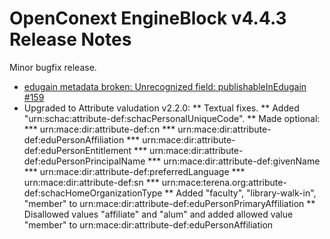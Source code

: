 # OpenConext EngineBlock v4.4.3 Release Notes #

Minor bugfix release.

* [edugain metadata broken: Unrecognized field: publishableInEdugain #159](https://github.com/OpenConext/OpenConext-engineblock/issues/159)
* Upgraded to Attribute valudation v2.2.0: 
** Textual fixes.
** Added "urn:schac:attribute-def:schacPersonalUniqueCode".
** Made optional:
*** urn:mace:dir:attribute-def:cn
*** urn:mace:dir:attribute-def:eduPersonAffiliation
*** urn:mace:dir:attribute-def:eduPersonEntitlement
*** urn:mace:dir:attribute-def:eduPersonPrincipalName
*** urn:mace:dir:attribute-def:givenName
*** urn:mace:dir:attribute-def:preferredLanguage
*** urn:mace:dir:attribute-def:sn
*** urn:mace:terena.org:attribute-def:schacHomeOrganizationType
** Added "faculty", "library-walk-in", "member" to urn:mace:dir:attribute-def:eduPersonPrimaryAffiliation
** Disallowed values "affiliate" and "alum" and added allowed value "member" to urn:mace:dir:attribute-def:eduPersonAffiliation
